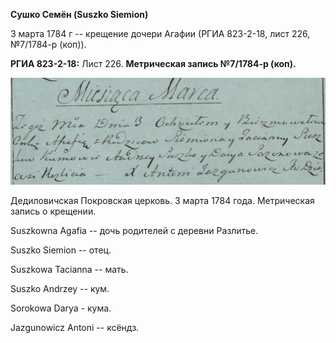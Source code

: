 **Сушко Семён (Suszko Siemion)**

3 марта 1784 г -- крещение дочери Агафии (РГИА 823-2-18, лист 226,
№7/1784-р (коп)).

**РГИА 823-2-18:** Лист 226. **Метрическая запись №7/1784-р (коп).**

![](./media/fec66988cb9f48ce653d25d81eec95d80614ad7b.png)

Дедиловичская Покровская церковь. 3 марта 1784 года. Метрическая запись
о крещении.

Suszkowna Agafia -- дочь родителей с деревни Разлитье.

Suszko Siemion -- отец.

Suszkowa Tacianna -- мать.

Suszko Andrzey -- кум.

Sorokowa Darya - кума.

Jazgunowicz Antoni -- ксёндз.
